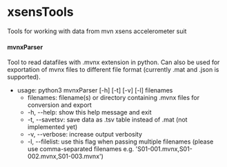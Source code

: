 # xsensTools
Tools for working with data from mvn xsens accelerometer suit


#### mvnxParser
Tool to read datafiles with .mvnx extension in python. Can also be used for exportation of mvnx files to different file format (currently .mat and .json is supported). 

* usage: python3 mvnxParser [-h] [-t] [-v] [-l] filenames
    * filenames: filename(s) or directory containing .mvnx files for conversion and export
    * -h, --help:     show this help message and exit
    * -t, --savetsv:  save data as .tsv table instead of .mat (not implemented yet)
    * -v, --verbose:   increase output verbosity
    * -l, --filelist: use this flag when passing multiple filenames (please use comma-separated filenames 
    e.g. 'S01-001.mvnx,S01-002.mvnx,S01-003.mvnx')
